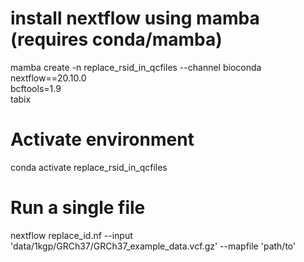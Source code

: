 # install nextflow using mamba (requires conda/mamba)
mamba create -n replace_rsid_in_qcfiles --channel bioconda \
  nextflow==20.10.0 \
  bcftools=1.9 \
  tabix

# Activate environment
conda activate replace_rsid_in_qcfiles

# Run a single file
nextflow replace_id.nf --input 'data/1kgp/GRCh37/GRCh37_example_data.vcf.gz' --mapfile 'path/to'
